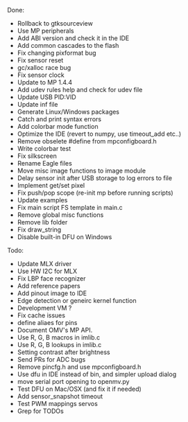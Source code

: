 Done:
* Rollback to gtksourceview
* Use MP peripherals
* Add ABI version and check it in the IDE
* Add common cascades to the flash
* Fix changing pixformat bug
* Fix sensor reset
* gc/xalloc race bug
* Fix sensor clock
* Update to MP 1.4.4
* Add udev rules help and check for udev file
* Update USB PID:VID
* Update inf file
* Generate Linux/Windows packages
* Catch and print syntax errors
* Add colorbar mode function
* Optimize the IDE (revert to numpy, use timeout_add etc..)
* Remove obselete #define from mpconfigboard.h
* Write colorbar test
* Fix silkscreen
* Rename Eagle files
* Move misc image functions to image module
* Delay sensor init after USB storage to log errors to file
* Implement get/set pixel
* Fix push/pop scope (re-init mp before running scripts)
* Update examples
* Fix main script FS template in main.c
* Remove global misc functions
* Remove lib folder
* Fix draw_string
* Disable built-in DFU on Windows

Todo:
* Update MLX driver
* Use HW I2C for MLX
* Fix LBP face recognizer
* Add reference papers
* Add pinout image to IDE
* Edge detection or geneirc kernel function
* Development VM ?
* Fix cache issues
* define aliaes for pins
* Document OMV's MP API. 
* Use R, G, B macros in imlib.c
* Use R, G, B lookups in imlib.c
* Setting contrast after brightness
* Send PRs for ADC bugs
* Remove pincfg.h and use mpconfigboard.h
* Use dfu in IDE instead of bin, and simpler upload dialog
* move serial port opening to openmv.py
* Test DFU on Mac/OSX (and fix it if needed)
* Add sensor_snapshot timeout
* Test PWM mappings servos
* Grep for TODOs
